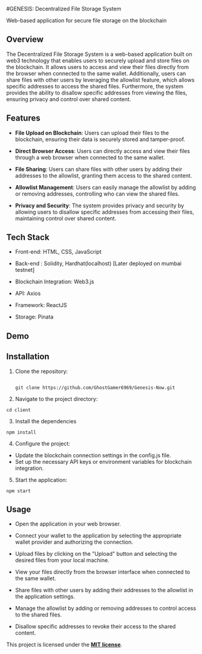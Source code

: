 #GENESIS: Decentralized File Storage System

Web-based application for secure file storage on the blockchain

## Overview

The Decentralized File Storage System is a web-based application built on web3 technology that enables users to securely upload and store files on the blockchain. It allows users to access and view their files directly from the browser when connected to the same wallet. Additionally, users can share files with other users by leveraging the allowlist feature, which allows specific addresses to access the shared files. Furthermore, the system provides the ability to disallow specific addresses from viewing the files, ensuring privacy and control over shared content.

## Features

- **File Upload on Blockchain**: Users can upload their files to the blockchain, ensuring their data is securely stored and tamper-proof.

- **Direct Browser Access**: Users can directly access and view their files through a web browser when connected to the same wallet.

- **File Sharing**: Users can share files with other users by adding their addresses to the allowlist, granting them access to the shared content.

- **Allowlist Management**: Users can easily manage the allowlist by adding or removing addresses, controlling who can view the shared files.

- **Privacy and Security**: The system provides privacy and security by allowing users to disallow specific addresses from accessing their files, maintaining control over shared content.

## Tech Stack

- Front-end: HTML, CSS, JavaScript

- Back-end : Solidity, Hardhat(localhost) [Later deployed on mumbai testnet]

- Blockchain Integration: Web3.js

- API: Axios

- Framework: ReactJS

- Storage: Pinata

## Demo



## Installation

1. Clone the repository:

   ```shell

   git clone https://github.com/GhostGamer6969/Genesis-Now.git

   ```

2. Navigate to the project directory:

```
cd client
```

3. Install the dependencies

```
npm install
```

4. Configure the project:

- Update the blockchain connection settings in the config.js file.
- Set up the necessary API keys or environment variables for blockchain integration.

5. Start the application:

```shell
npm start
```

## Usage

- Open the application in your web browser.

- Connect your wallet to the application by selecting the appropriate wallet provider and authorizing the connection.

- Upload files by clicking on the "Upload" button and selecting the desired files from your local machine.

- View your files directly from the browser interface when connected to the same wallet.

- Share files with other users by adding their addresses to the allowlist in the application settings.

- Manage the allowlist by adding or removing addresses to control access to the shared files.

- Disallow specific addresses to revoke their access to the shared content.


This project is licensed under the [**MIT license**](https://github.com/GhostGamer6969/Genesis-Now/blob/master/LICENSE).


